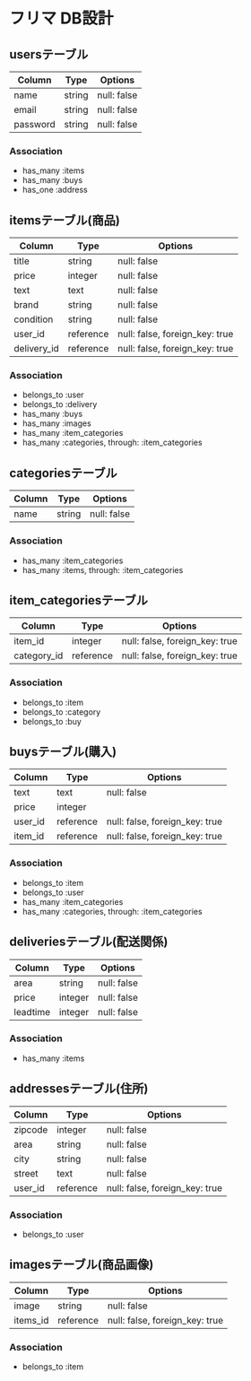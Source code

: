 # フリマ DB設計
## usersテーブル
|Column|Type|Options|
|------|----|-------|
|name|string|null: false|
|email|string|null: false|
|password|string|null: false|
### Association
- has_many :items
- has_many :buys
- has_one :address

## itemsテーブル(商品)
|Column|Type|Options|
|------|----|-------|
|title|string|null: false|
|price|integer|null: false| 
|text|text|null: false| 
|brand|string|null: false|
|condition|string|null: false|
|user_id|reference|null: false, foreign_key: true|
|delivery_id|reference|null: false, foreign_key: true|
### Association
- belongs_to :user
- belongs_to :delivery
- has_many :buys
- has_many :images
- has_many :item_categories
- has_many :categories,  through:  :item_categories

## categoriesテーブル
|Column|Type|Options|
|------|----|-------|
|name|string|null: false|
### Association
- has_many :item_categories
- has_many :items,  through:  :item_categories

## item_categoriesテーブル
|Column|Type|Options|
|------|----|-------|
|item_id|integer|null: false, foreign_key: true|
|category_id|reference|null: false, foreign_key: true|
### Association
- belongs_to :item
- belongs_to :category 
- belongs_to :buy

## buysテーブル(購入)
|Column|Type|Options|
|------|----|-------|
|text|text|null: false| 
|price|integer 
|user_id|reference|null: false, foreign_key: true|
|item_id|reference|null: false, foreign_key: true|
### Association
- belongs_to :item 
- belongs_to :user  
- has_many :item_categories
- has_many  :categories,  through:  :item_categories

## deliveriesテーブル(配送関係)
|Column|Type|Options|
|------|----|-------|
|area|string|null: false|
|price|integer|null: false|
|leadtime|integer|null: false|
### Association
- has_many :items

## addressesテーブル(住所)
|Column|Type|Options|
|------|----|-------|
|zipcode|integer|null: false|
|area|string|null: false|
|city|string|null: false|
|street|text|null: false|
|user_id|reference|null: false, foreign_key: true|
### Association
- belongs_to :user

## imagesテーブル(商品画像)
|Column|Type|Options|
|------|----|-------|
|image|string|null: false|
|items_id|reference|null: false, foreign_key: true|
### Association
- belongs_to :item

